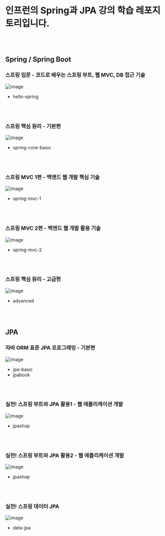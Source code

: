 # 인프런의 Spring과 JPA 강의 학습 레포지토리입니다.
<br>
<br>

## Spring / Spring Boot

### 스프링 입문 - 코드로 배우는 스프링 부트, 웹 MVC, DB 접근 기술
![image](https://github.com/yoon6763/inflearn-spring-practice/assets/74063259/0f97edd9-d632-433c-b546-0b952c3e8293)

* hello-spring
<br>
<br>

### 스프링 핵심 원리 - 기본편
![image](https://github.com/yoon6763/inflearn-spring-practice/assets/74063259/d39c16c0-dec9-4119-8626-690d3109f206)

* spring-core-basic
<br>
<br>

### 스프링 MVC 1편 - 백엔드 웹 개발 핵심 기술
![image](https://github.com/yoon6763/inflearn-spring-practice/assets/74063259/3695a3d0-1fc6-48c6-813c-d5da2bb0812b)

* spring-mvc-1
<br>
<br>

### 스프링 MVC 2편 - 백엔드 웹 개발 활용 기술
![image](https://github.com/yoon6763/inflearn-spring-practice/assets/74063259/49ef4d81-4953-45db-b9b7-db4a84315648)

* spring-mvc-2
<br>
<br>

### 스프링 핵심 원리 - 고급현
![image](https://github.com/yoon6763/inflearn-spring-practice/assets/74063259/1d23d756-a34c-4578-8b7f-21c5c7a7c394)

* advanced
<br>
<br>


## JPA

### 자바 ORM 표준 JPA 프로그래밍 - 기본편
![image](https://github.com/yoon6763/inflearn-spring-practice/assets/74063259/b9027336-260f-4eab-a555-d0307b478afd)

* jpa-basic
* jpabook
<br>
<br>

### 실전! 스프링 부트와 JPA 활용1 - 웹 애플리케이션 개발
![image](https://github.com/yoon6763/inflearn-spring-practice/assets/74063259/36ea3674-6be7-4c36-98d4-8b7e624dea9c)

* jpashop
<br>
<br>

### 실전! 스프링 부트와 JPA 활용2 - 웹 애플리케이션 개발
![image](https://github.com/yoon6763/inflearn-spring-practice/assets/74063259/91e74531-2afe-435b-b87b-590870a4df35)

* jpashop
<br>
<br>

### 실전! 스프링 데이터 JPA
![image](https://github.com/yoon6763/inflearn-spring-practice/assets/74063259/bf6a1c04-edec-4b1b-85fd-14c79dc75007)

* data-jpa
<br>
<br>
